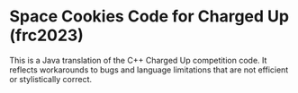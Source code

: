 # Space Cookies Code for Charged Up (frc2023)
This is a Java translation of the C++ Charged Up competition code. It reflects workarounds to bugs and language limitations that are not efficient or stylistically correct.
